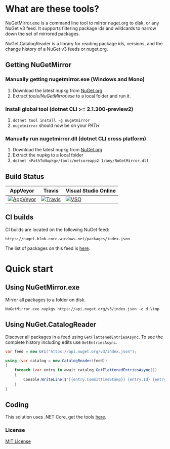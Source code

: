 # What are these tools?

NuGetMirror.exe is a command line tool to mirror nuget.org to disk, or any NuGet v3 feed. It supports filtering package ids and wildcards to narrow down the set of mirrored packages.

NuGet.CatalogReader is a library for reading package ids, versions, and the change history of a NuGet v3 feeds or nuget.org.

## Getting NuGetMirror

### Manually getting nugetmirror.exe (Windows and Mono)
1. Download the latest nupkg from [NuGet.org](https://www.nuget.org/packages/NuGetMirror)
1. Extract *tools/NuGetMirror.exe* to a local folder and run it.

### Install global tool (dotnet CLI >= 2.1.300-preview2)
1. `dotnet tool install -g nugetmirror`
1. `nugetmirror` should now be on your *PATH*

### Manually run nugetmirror.dll (dotnet CLI cross platform)
1. Download the latest nupkg from [NuGet.org](https://www.nuget.org/packages/NuGetMirror)
1. Extract the nupkg to a local folder
1. `dotnet <PathToNupkg>/tools/netcoreapp2.1/any/NuGetMirror.dll`

## Build Status

| AppVeyor | Travis | Visual Studio Online |
| --- | --- | --- |
| [![AppVeyor](https://ci.appveyor.com/api/projects/status/1i2k4gx5gfmmtyju?svg=true)](https://ci.appveyor.com/project/emgarten/nuget-catalogreader) | [![Travis](https://travis-ci.org/emgarten/NuGet.CatalogReader.svg?branch=master)](https://travis-ci.org/emgarten/NuGet.CatalogReader) | [![VSO](https://hackamore.visualstudio.com/_apis/public/build/definitions/abbff132-0981-4267-a80d-a6e7682a75a9/4/badge)](https://github.com/emgarten/nuget.catalogreader) |

## CI builds

CI builds are located on the following NuGet feed:

``https://nuget.blob.core.windows.net/packages/index.json``

The list of packages on this feed is [here](https://nuget.blob.core.windows.net/packages/sleet.packageindex.json).

# Quick start


## Using NuGetMirror.exe

Mirror all packages to a folder on disk.

``NuGetMirror.exe nupkgs https://api.nuget.org/v3/index.json -o d:\tmp``
 
## Using NuGet.CatalogReader

Discover all packages in a feed using ``GetFlattenedEntriesAsync``. To see the complete history including edits use ``GetEntriesAsync``.

```csharp
var feed = new Uri("https://api.nuget.org/v3/index.json");

using (var catalog = new CatalogReader(feed))
{
    foreach (var entry in await catalog.GetFlattenedEntriesAsync())
    {
        Console.WriteLine($"[{entry.CommitTimeStamp}] {entry.Id} {entry.Version}");
    }
}
```

## Coding
This solution uses .NET Core, get the tools [here](http://dot.net/).

### License
[MIT License](https://raw.githubusercontent.com/emgarten/NuGet.CatalogReader/master/LICENSE)